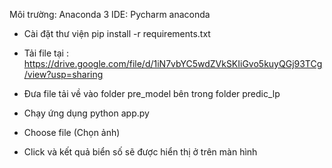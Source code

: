 Môi trường: Anaconda 3
IDE: Pycharm anaconda

- Cài đặt thư viện
pip install -r requirements.txt

- Tải file tại : https://drive.google.com/file/d/1iN7vbYC5wdZVkSKIiGvo5kuyQGj93TCg/view?usp=sharing
- Đưa file tải về vào folder pre_model bên trong folder predic_lp

- Chạy ứng dụng
python app.py

- Choose file (Chọn ảnh)
- Click và kết quả biển số sẽ được hiển thị ở trên màn hình